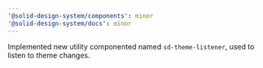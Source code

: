```yaml
---
'@solid-design-system/components': minor
'@solid-design-system/docs': minor
---
```


Implemented new utility componented named `sd-theme-listener`, used to listen to theme changes.
